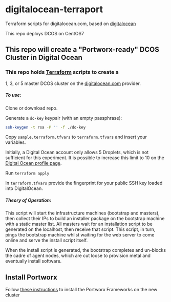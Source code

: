 # digitalocean-terraport
Terraform scripts for digitalocean.com, based on [digitalocean](https://github.com/jmarhee/digitalocean-dcos-terraform)

This repo deploys DCOS on CentOS7

##  This repo will create a "Portworx-ready" DCOS Cluster in Digital Ocean

### This repo holds [Terraform](https://www.terraform.io/) scripts to create a
1, 3, or 5 master DCOS cluster on the [digitalocean.com](https://digitalocean.com/)
provider.

##### To use:

Clone or download repo.

Generate a `do-key` keypair (with an empty passphrase):

```bash
ssh-keygen -t rsa -P '' -f ./do-key
```

Copy `sample.terraform.tfvars` to `terraform.tfvars` and insert your variables.

Initially, a Digital Ocean account only allows 5 Droplets, which is not sufficient
for this experiment. It is possible to increase this limit to 10 on the
[Digital Ocean profile page](https://cloud.digitalocean.com/settings/profile#).

Run `terraform apply`

In `terraform.tfvars` provide the fingerprint for your public SSH key loaded into DigitalOcean.

##### Theory of Operation:

This script will start the infrastructure machines (bootstrap and masters),
then collect their IPs to build an installer package on the bootstrap machine
with a static master list. All masters wait for an installation script to be
generated on the localhost, then receive that script. This script, in turn,
pings the bootstrap machine whilst waiting for the web server to come online
and serve the install script itself.

When the install script is generated, the bootstrap completes and un-blocks
the cadre of agent nodes, which are  cut loose to provision metal and
eventually install software.

## Install Portworx
Follow [these instructions](https://docs.portworx.com/scheduler/mesosphere-dcos/install.html) to install the Portworx Frameworks on the new cluster

